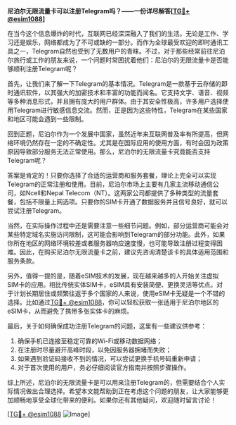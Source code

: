 **尼泊尔无限流量卡可以注册Telegram吗？——一份详尽解答[[TG💪+ @esim1088](https://t.me/s/esim1088)]**

在当今这个信息爆炸的时代，互联网已经深深融入了我们的生活。无论是工作、学习还是娱乐，网络都成为了不可或缺的一部分。而作为全球最受欢迎的即时通讯工具之一，Telegram自然也受到了无数用户的青睐。不过，对于那些经常前往尼泊尔旅行或工作的朋友来说，一个问题时常困扰着他们：尼泊尔的无限流量卡是否能够顺利注册Telegram呢？

首先，让我们来了解一下Telegram的基本情况。Telegram是一款基于云存储的即时通讯软件，以其强大的加密技术和丰富的功能而闻名。它支持文字、语音、视频等多种消息形式，并且拥有庞大的用户群体。由于其安全性极高，许多用户选择使用Telegram进行敏感信息交流。然而，正是因为这些特性，Telegram在某些国家和地区可能会遇到一些限制。

回到正题，尼泊尔作为一个发展中国家，虽然近年来互联网普及率有所提高，但网络环境仍然存在一定的不确定性。尤其是在国际应用的使用方面，有时会因为政策原因导致部分服务无法正常使用。那么，尼泊尔的无限流量卡究竟能否支持Telegram呢？

答案是肯定的！只要你选择了合适的运营商和服务套餐，理论上完全可以实现Telegram的正常注册和使用。目前，尼泊尔市场上主要有几家主流移动通信公司，如Ncell和Nepal Telecom（NT）。这两家公司都提供了多种类型的流量套餐，包括不限量上网选项。只要你的SIM卡开通了数据服务并且信号良好，就可以尝试注册Telegram。

当然，在实际操作过程中还是需要注意一些细节问题。例如，部分运营商可能会对某些特定域名实施访问限制，这可能会影响到Telegram的部分功能。此外，如果你所在地区的网络环境较差或者服务器响应速度慢，也可能导致注册过程变得困难。因此，在购买尼泊尔无限流量卡之前，建议先咨询清楚该卡的具体适用范围和服务条款。

另外，值得一提的是，随着eSIM技术的发展，现在越来越多的人开始关注虚拟SIM卡的应用。相比传统实体SIM卡，eSIM具有安装简便、更换灵活等优点。对于计划长期居住或频繁往返于多个国家的人来说，使用eSIM卡无疑是一个不错的选择。比如通过[TG💪+ @esim1088](https://t.me/s/esim1088)，你可以轻松获取一张适用于尼泊尔地区的eSIM卡，从而避免了携带多张实体卡的麻烦。

最后，关于如何确保成功注册Telegram的问题，这里有一些建议供参考：
1. 确保手机已连接至稳定可靠的Wi-Fi或移动数据网络；
2. 在注册时尽量避开高峰时段，以免因服务器拥堵而失败；
3. 如果遇到验证码接收不到的情况，可以尝试更换手机号码重新申请；
4. 对于首次使用的用户，务必仔细阅读官方指南并按照步骤操作。

综上所述，尼泊尔的无限流量卡是可以用来注册Telegram的，但需要结合个人实际情况做出合理选择。希望本文能帮助到正在考虑这个问题的朋友，让大家能够更加顺畅地享受全球化带来的便利。如果你还有其他疑问，欢迎随时留言讨论！

[[TG💪+ @esim1088](https://t.me/s/esim1088) ![Image](https://i.postimg.cc/4NQfJmqS/Snipaste-2025-05-13-00-14-12.png)]
